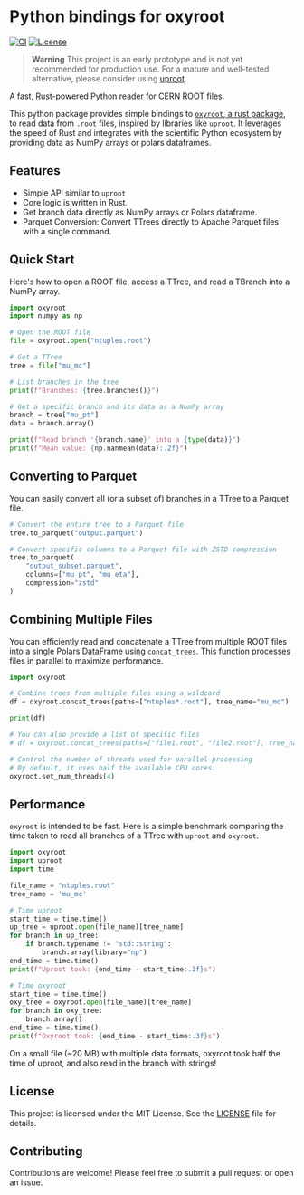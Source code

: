 # Python bindings for oxyroot 

[![CI](https://github.com/vvsagar/py-oxyroot/actions/workflows/CI.yml/badge.svg)](https://github.com/vvsagar/py-oxyroot/actions/workflows/CI.yml)
[![License](https://img.shields.io/badge/license-MIT-blue.svg)](https://opensource.org/licenses/MIT)

> **Warning**
> This project is an early prototype and is not yet recommended for production use. For a mature and well-tested alternative, please consider using [uproot](https://github.com/scikit-hep/uproot5).

A fast, Rust-powered Python reader for CERN ROOT files.

This python package provides simple bindings to [`oxyroot`, a rust package](https://github.com/m-dupont/oxyroot), to read data from `.root` files, inspired by libraries like `uproot`. It leverages the speed of Rust and integrates with the scientific Python ecosystem by providing data as NumPy arrays or polars dataframes.

## Features

- Simple API similar to `uproot`
- Core logic is written in Rust.
- Get branch data directly as NumPy arrays or Polars dataframe.
- Parquet Conversion: Convert TTrees directly to Apache Parquet files with a single command.

## Quick Start

Here's how to open a ROOT file, access a TTree, and read a TBranch into a NumPy array.

```python
import oxyroot
import numpy as np

# Open the ROOT file
file = oxyroot.open("ntuples.root")

# Get a TTree
tree = file["mu_mc"]

# List branches in the tree
print(f"Branches: {tree.branches()}")

# Get a specific branch and its data as a NumPy array
branch = tree["mu_pt"]
data = branch.array()

print(f"Read branch '{branch.name}' into a {type(data)}")
print(f"Mean value: {np.nanmean(data):.2f}")
```

## Converting to Parquet

You can easily convert all (or a subset of) branches in a TTree to a Parquet file.

```python
# Convert the entire tree to a Parquet file
tree.to_parquet("output.parquet")

# Convert specific columns to a Parquet file with ZSTD compression
tree.to_parquet(
    "output_subset.parquet",
    columns=["mu_pt", "mu_eta"],
    compression="zstd"
)
```

## Combining Multiple Files

You can efficiently read and concatenate a TTree from multiple ROOT files into a single Polars DataFrame using `concat_trees`. This function processes files in parallel to maximize performance.

```python
import oxyroot

# Combine trees from multiple files using a wildcard
df = oxyroot.concat_trees(paths=["ntuples*.root"], tree_name="mu_mc")

print(df)

# You can also provide a list of specific files
# df = oxyroot.concat_trees(paths=["file1.root", "file2.root"], tree_name="my_tree")

# Control the number of threads used for parallel processing
# By default, it uses half the available CPU cores.
oxyroot.set_num_threads(4)
```

## Performance

`oxyroot` is intended to be fast. Here is a simple benchmark comparing the time taken to read all branches of a TTree with `uproot` and `oxyroot`.

```python
import oxyroot
import uproot
import time

file_name = "ntuples.root"
tree_name = 'mu_mc'

# Time uproot
start_time = time.time()
up_tree = uproot.open(file_name)[tree_name]
for branch in up_tree:
    if branch.typename != "std::string":
        branch.array(library="np")
end_time = time.time()
print(f"Uproot took: {end_time - start_time:.3f}s")

# Time oxyroot
start_time = time.time()
oxy_tree = oxyroot.open(file_name)[tree_name]
for branch in oxy_tree:
    branch.array()
end_time = time.time()
print(f"Oxyroot took: {end_time - start_time:.3f}s")
```

On a small file (~20 MB) with multiple data formats, oxyroot took half the time of uproot, and also read in the branch with strings!

## License

This project is licensed under the MIT License. See the [LICENSE](LICENSE) file for details.

## Contributing

Contributions are welcome! Please feel free to submit a pull request or open an issue.
